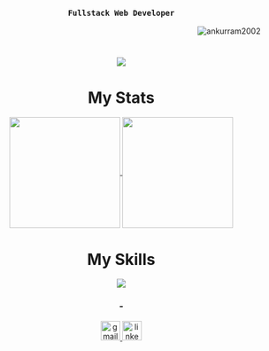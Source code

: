 <h3 align="center"> 
    
**`Fullstack Web Developer`**
</h3>
<p align="right"> <img src="https://komarev.com/ghpvc/?username=ankurram2002&label=Profile%20views&color=0e75b6&style=flat" alt="ankurram2002" /> </p>
<h1 align="center">
    <img src="https://readme-typing-svg.herokuapp.com/?font=Aptos&color=0AB952&size=35&center=true&vCenter=true&width=500&height=70&duration=4000&lines=Hi!+I'm+Ankur+Ram.;Nice+to+meet+you+👋" />
</h1>

<h1 align="center">My Stats</h1>
<div align="center">
<a href="https://github.com/anuraghazra/github-readme-stats">
  <img height=200 align="center" src="https://github-readme-stats.vercel.app/api?username=AnkurRam2002&theme=blue-green" />
</a>
<a href="https://github.com/anuraghazra/github-readme-stats">
  <img height=200 align="center" src="https://github-readme-stats.vercel.app/api/top-langs/?username=AnkurRam2002&theme=blue-green&layout=compact" />
</a>
</div>

<h1 align="center">My Skills</h1>
    
<p align="center">
  <a href="https://skillicons.dev">
    <img src="https://skillicons.dev/icons?i=html,css,c,java,python,js,typescript,bootstrap,tailwind,react,redux,materialui,nodejs,express,firebase,docker,jest,flask,mongodb,mysql,sqlite,regex,bash,git,github,graphql,next,figma,gcp,npm,md,&perline=12" />
  </a>
</p>



<h3 align="center">-</h3>


<div align="center">
  <a href="mailto:ankurram2002@gmail.com" target="_blank">
  <img src="https://img.shields.io/static/v1?message=Gmail&logo=gmail&label=&color=D14836&logoColor=white&labelColor=&style=for-the-badge" height="35" alt="gmail logo"  />
  </a>
  <a href="https://www.linkedin.com/in/ankurram/" target="_blank">
  <img src="https://img.shields.io/static/v1?message=LinkedIn&logo=linkedin&label=&color=0077B5&logoColor=white&labelColor=&style=for-the-badge" height="35" alt="linkedin logo"  />
  </a>
</div>

###
<!--
**AnkurRam2002/AnkurRam2002** is a ✨ _special_ ✨ repository because its `README.md` (this file) appears on your GitHub profile.

Here are some ideas to get you started:

- 🔭 I’m currently working on ...
- 🌱 I’m currently learning ...
- 👯 I’m looking to collaborate on ...
- 🤔 I’m looking for help with ...
- 💬 Ask me about ...
- 📫 How to reach me: ...
- 😄 Pronouns: ...
- ⚡ Fun fact: ...
-->
